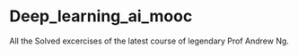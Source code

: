 # Deep_learning_ai_mooc
All the Solved excercises of the latest course of legendary Prof Andrew Ng.
